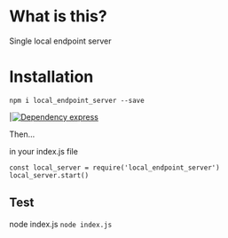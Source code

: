 # What is this?

Single local endpoint server

# Installation

`npm i local_endpoint_server --save`

|[![Dependency express](https://gist.githubusercontent.com/Allanksr/25c35fbe9e8019a5ab63092b0ad374e5/raw/c353a2ab5e4b1e4ab105acfeedce1cab8d94bc3a/express.svg)](https://www.npmjs.com/package/express)

Then...

in your index.js file
```
const local_server = require('local_endpoint_server')
local_server.start()
```

## Test
node index.js
`node index.js`

